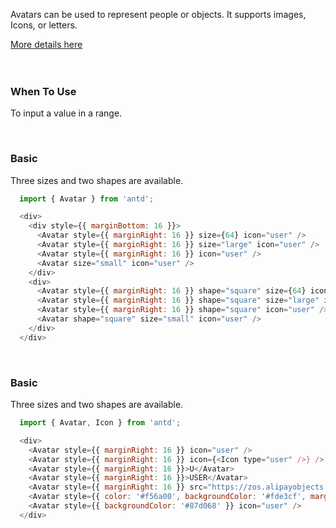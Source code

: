 <p>Avatars can be used to represent people or objects. It supports images, Icons, or letters.</p>
<a href="https://ant.design/components/avatar/" title="More details about Ant avatar">More details here</a>
<br />
<br />
<br />
<h3>When To Use</h3>
<p>To input a value in a range.</p>
<br />
<h3>Basic</h3>
<p>Three sizes and two shapes are available.</p>

```js
  import { Avatar } from 'antd';

  <div>
    <div style={{ marginBottom: 16 }}>
      <Avatar style={{ marginRight: 16 }} size={64} icon="user" />
      <Avatar style={{ marginRight: 16 }} size="large" icon="user" />
      <Avatar style={{ marginRight: 16 }} icon="user" />
      <Avatar size="small" icon="user" />
    </div>
    <div>
      <Avatar style={{ marginRight: 16 }} shape="square" size={64} icon="user" />
      <Avatar style={{ marginRight: 16 }} shape="square" size="large" icon="user" />
      <Avatar style={{ marginRight: 16 }} shape="square" icon="user" />
      <Avatar shape="square" size="small" icon="user" />
    </div>
  </div>
```

<br />
<h3>Basic</h3>
<p>Three sizes and two shapes are available.</p>

```js
  import { Avatar, Icon } from 'antd';

  <div>
    <Avatar style={{ marginRight: 16 }} icon="user" />
    <Avatar style={{ marginRight: 16 }} icon={<Icon type="user" />} />
    <Avatar style={{ marginRight: 16 }}>U</Avatar>
    <Avatar style={{ marginRight: 16 }}>USER</Avatar>
    <Avatar style={{ marginRight: 16 }} src="https://zos.alipayobjects.com/rmsportal/ODTLcjxAfvqbxHnVXCYX.png" />
    <Avatar style={{ color: '#f56a00', backgroundColor: '#fde3cf', marginRight: 16 }}>U</Avatar>
    <Avatar style={{ backgroundColor: '#87d068' }} icon="user" />
  </div>
```
